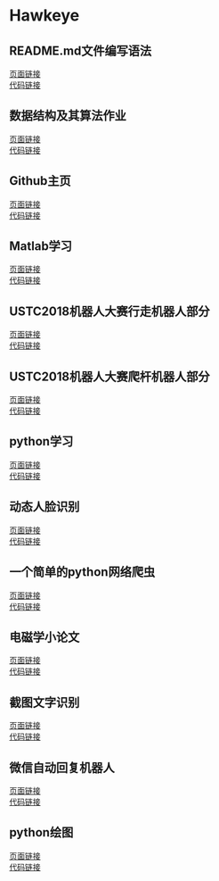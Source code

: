 # Hawkeye

## README.md文件编写语法
[页面链接](https://h874589148.github.io/README.md-write/)<br>
[代码链接](https://github.com/H874589148/README.md-write/)

## 数据结构及其算法作业
[页面链接](https://h874589148.github.io/data-structure/)<br>
[代码链接](https://github.com/H874589148/data-structure/)

## Github主页
[页面链接](https://h874589148.github.io/)<br>
[代码链接](https://github.com/H874589148/H874589148.github.io/)

## Matlab学习
[页面链接](https://h874589148.github.io/matlab-study/)<br>
[代码链接](https://github.com/H874589148/matlab-study/)

## USTC2018机器人大赛行走机器人部分
[页面链接](https://h874589148.github.io/Robogame2018-Walking-Robot/)<br>
[代码链接](https://github.com/H874589148/Robogame2018-Walking-Robot/)

## USTC2018机器人大赛爬杆机器人部分
[页面链接](https://h874589148.github.io/Robogame2018-Rod-climbing-robot/)<br>
[代码链接](https://github.com/H874589148/Robogame2018-Rod-climbing-robot/)

## python学习
[页面链接](https://h874589148.github.io/python-study/)<br>
[代码链接](https://github.com/H874589148/python-study/)

## 动态人脸识别
[页面链接](https://h874589148.github.io/Dynamic-Face-Recognition/)<br>
[代码链接](https://github.com/H874589148/Dynamic-Face-Recognition)

## 一个简单的python网络爬虫
[页面链接](https://h874589148.github.io/Python-Web-Spider-learning/)<br>
[代码链接](https://github.com/H874589148/Python-Web-Spider-learning/)

## 电磁学小论文
[页面链接](https://h874589148.github.io/magnetoelectricity-thesis/)<br>
[代码链接](https://github.com/H874589148/magnetoelectricity-thesis/)

## 截图文字识别
[页面链接](https://h874589148.github.io/ScreenShot-Character-Recognition/)<br>
[代码链接](https://github.com/H874589148/ScreenShot-Character-Recognition/)

## 微信自动回复机器人
[页面链接](https://h874589148.github.io/README.md-write/)<br>
[代码链接](https://github.com/H874589148/data-structure)

## python绘图
[页面链接](https://h874589148.github.io/README.md-write/)<br>
[代码链接](https://github.com/H874589148/data-structure)
